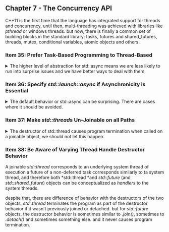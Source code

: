 ## Chapter 7 - The Concurrency API

<summary>
</summary>

C++11 is the first time that the language has integrated support for threads and concurrency, until then, multi-threading was achieved with libraries like _pthread_ or windows threads. but now, there is finally a common set of building blocks in the standard library: tasks, futures and shared_futures, threads, mutex, conditional variables, atomic objects and others.

### Item 35: Prefer Task-Based Programming to Thread-Based

<details>
<summary>
The higher level of abstraction for std::async means we are less likely to run into surprise issues and we have better ways to deal with them.
</summary>

assume we have a function we want to run asynchronously, we can either run it as a thread or as a task.

```cpp
int doAsyncWork();
std::thread t(doAsyncWork); // thread approach, join it somewhere
auto fut = std::async(doAsyncWork); //task approach, return future;
```

the task based approach is better. for start,it's clear that we have a return value. with the thread approach, we need to remember to retrieve the return value from the thread eventually. another advantage is that if the function throws an exception, we can handle it with the task approach, but we might be terminated completely with the thread approach.

tasks represent a higher level of abstraction than threads,it means we aren't concerned with the details of thread management.
there are actually three meanings to 'threads'. hardware, software and c++ objects.

> 1.  _Hardware threads_ are the threads that actually perform computation. Contemporary machine architectures offer one or more hardware threads per CPU core.
> 2.  _Software threads_ (also known as OS threads or system threads) are the threads
>     that the operating system manages across all processes and schedules for execution on hardware threads. It’s typically possible to create more software threads than hardware threads, because when a software thread is blocked (e.g., on I/O or waiting for a mutex or condition variable), throughput can be improved by executing other, unblocked, threads.
> 3.  _std::threads_ are objects in a C++ process that act as handles to underlying
>     software threads. Some _std::thread_ objects represent “null” handles, i.e., correspond to no software thread, because they’re in a default-constructed state(hence have no function to execute), have been moved from (the moved-to _std::thread_ then acts as the handle to the underlying software thread), have been joined (the function they were to run has finished), or have been detached (the connection between them and their underlying software thread has been severed).

software threads are a limited results, if we try to create too many of them we get a _std::system_error_ exception. trying to program around the possibility of that issue is a hassle by itself. even if we can create software threads, we can encounter the issue of _oversubscription_, which means there are more software threads ready to run than hardware threads, so we start the process of time slicing, thread-scheduler and context switches. this all means overhead on the performance of the system. there is also the possibility of losing cache locality if a software thread is scheduled to run on a different core.

avoiding the oversubscription issue is difficult, there is no constant optimal ratio of how many software threads we should use, as it depends on the kind of work we do, on the hardware, on the memory caches and machine architecture.

it's better to avoid thinking about all that, and leave the decision to something else, which is what _std::async_ does. all the issues with oversubscription are handled by the standard library implementation. _std::async_ with the default launch policy is able to decide not to create a new thread and run it on the current thread. there is still a possibility of running into load-balancing issues, but the odds of that happening are lower.

```cpp
auto fut = std::async(doAsyncWork); //task approach, return future;
```

if we have a GUI thread, _std::async_ might be a problematic, but in this case we can decide to explicitly pass the _std::launch::async_ policy to request the task to run on a different thread. programming with _std::async_ takes advantage of what the OS can give us in terms of load balancing across cores and work stealing. managing threads ourselves means we use less of what the machine can do, and we have to program around all the issues ourselves.

we might still want to use *std:::thread*s directly

- using the underlying API of the thread implementation. if we want some platform specific behavior, like windows threads or *pthread*s functions.
- Optimizing thread usage for the application. if we know what machine we will run on and we know the execution profile.
- Abilities that the current standard library doesn't provide. c++ still doesn't have thread pools.

#### Things to Remember

> - The std::thread API offers no direct way to get return values from asynchronously run functions, and if those functions throw, the program is terminated.
> - Thread-based programming calls for manual management of thread exhaustion, oversubscription, load balancing, and adaptation to new platforms.
> - Task-based programming via std::async with the default launch policy handles most of these issues for you.

</details>

### Item 36: Specify _std::launch::async_ if Asynchronicity is Essential

<details>
<summary>
The default behavior or std::async can be surprising. There are cases where it should be avoided.
</summary>

calling _std::async_ isn't just calling for running the command asynchronously, it calling the function to run according to some launch policy from the _std::launch_ enum.

- _std::launch::async_ - the command should run asynchronously.
- _std::launch::deferred_ - the command should only run when _get_ or _wait_ is called on the resulting _std::future_ (or _std::shared_future_), only then we run the command (blocking the other thread). nothing happens until then, and if the result is never needed, the function won't run.
- _std::launch::async_ | _std::launch::deferred_ - **the default behavior**. this gives the standard library implementation and the compiler the most freedom to control and optimize threading behavior.

```cpp
auto fut1 = std::async(f); //default
auto fut2 = std::async(std::launch::async | std::launch::deferred,f); //explicit default
```

this default behavior means:

> - **It’s not possible to predict whether f will run concurrently with** t, because f
>   might be scheduled to run deferred.
> - **It’s not possible to predict whether f runs on a thread different from the
>   thread invoking get or wait on fut**. If that thread is t, the implication is that
>   it’s not possible to predict whether f runs on a thread different from t.
> - **It may not be possible to predict whether f runs at all**, because it may not be
>   possible to guarantee that get or wait will be called on fut along every path
>   through the program.

this weird behavior and unpredictably doesn't work well the _thread-local storage_ (_thread_local_ variables), as it's not possible to say which thread local variables will be accessed.

it also means wait-based loops with timeout don't work well, because calling _.wait_for()_ and _.wait_until()_ on tasks that were deferred return the value _std::launch::deferred_. so the following code with a loop doesn't terminate.

```cpp
using namespace std::literals; // for duration suffixes
void f()
{
    std::this_thread::sleep_for(1s);
}
auto fut = std::async(f); //default policy
while (fut.wait_for(100ms) != std::future_status::ready) //loop until task is done
{
    //...
}
```

if the f function runs concurrently (as if _std::launch::async_ was used), then the code will execute properly and the while loop will terminate. but if the function is deferred (_std::launch::deferred_) then at no point the function is called, so the loop will never terminate. this behavior might be tricky to find and will occur only under certain loads conditions.

unfortunately, there is no simple way to tell upfront what was the policy the task was launched with. so we need a roundabout way to do this.as we saw with the _.wait_for()_ method.

```cpp
auto fut = std::async(f);

if (fut.wait_for(0s) == std::future::deferred)
{
    //either call wait or get to call f synchronously
}
else
{
    while (fut.wait_for(100ms) != std::future_status::ready) //loop until task is done
    {
    //... do some work until task is done.
    }
}
//fut is ready
```

using _std::async_ with the default policy is safe under the following conditions:

> - The task need not run concurrently with the thread calling get or wait.
> - It doesn’t matter which thread’s thread_local variables are read or written.
> - Either there’s a guarantee that get or wait will be called on the future returned by _std::async_ or it’s acceptable that the task may never execute.
>   Code using _wait_for_ or _wait_until_ takes the possibility of deferred status into
>   account.

if those conditions aren't guaranteed, it's probably better to call the task with true asynchronicity, but being explicit with the launch policy. this code shows a perfect forwarding utility function in c++11 and c++14 syntax.

```cpp
auto fut = std::async(std::launch::async); // must run concurrently

template <typename F, typename... Ts>
inline
std::future<typename std::result_of<F(TS...)>::type> //get return type
reallyAsync11(F&& f,Ts&&... params)
{
    return std::async(std::launch::async, std::forward<F>(f),std::forward<Ts>(params)...);
}

template <typename F, typename... Ts>
inline
auto reallyAsync14(F&& f,Ts&&... params) // auto return type
{
    return std::async(std::launch::async, std::forward<F>(f),std::forward<Ts>(params)...);
}
```

#### Things to Remember

> - The default launch policy for _std::async_ permits both asynchronous and
>   synchronous task execution.
> - This flexibility leads to uncertainty when accessing thread_locals, implies
>   that the task may never execute, and affects program logic for timeout-based
>   wait calls.
> - Specify _std::launch::async_ if asynchronous task execution is essential.

</details>

### Item 37: Make *std::thread*s Un-Joinable on all Paths

<details>
<summary>
The destructor of std::thread causes program termination when called on a joinable object, we should not let this happen.
</summary>

a _std::thread_ can either be _joinable_ or _un-joinable_. a _joinable_ _std::thread_ can be running or in a state that could be changed to running. this means that a _std::thread_ in a blocking or waiting state is _joinable_. in contrast, _un-joinable_ threads include

- _default constructed std::threads_. as they have no function to execute and they don't correspond to an underlying thread of execution.
- _std::thread_ objects that have been move from.
- _std::thread_ objects that have been joined.
- _std::thread_ objects that have been detached.

**if the destructor for a _joinable_ thread is invoked, this leads to a program termination.**

in this example, we have a function that performs a computation (a callback function) on a subset of some values based on a filtering condition. we might want to do both action concurrently. in this example we will use _std::thread_ rather than a task-based approach.
this code has problems.

```cpp
constexpr auto tenMillion = 10000000;
constexpr auto tenMillionC14 = 10'000'000; //c++14 ives as digit separators
bool doWork(std::function<bool(int)> filter, int maxVal = tenMillion) //default parameter
{
std::vector<int> goodValues; // container for values that match the criteria.

std::thread t( //create a thread with the lambda function
    [&filter, maxVal,&goodValues]
    {
    for (auto i = 0; i<= maxVal;++i) //probably better to use std::copy_if
        {
            if (filter(i))
            {
                goodValues.push_back(i)
            }
        }
    });
auto nativeHandler  = t.native_handle(); // we want to set the thread priority
//...

if (conditionsAreSatisfied())
{
    t.join();
    performComputation()
    return true;
}
return false;
}
```

a first issue is that we change code priority after it started running, but a more serious issue is the _'conditionsAreSatisfied()'_ call, if it returns false or throws an exception, the _std::thread_ destructor will be called without it having been joined, and the entire program will be terminated.

while this behavior (terminate the process because of an unjoined thread) seems harsh, the alternatives were considered worse.

- **Implicit join** - call _.join()_ inside the destructor. this could lead to performance anomalies and weird behavior at a very critical spot.
- **Implicit detach** - call the _.detach()_ method inside the destructor. this can lead to situations where the detached function tries to change some local variable that has been captured and is now no longer used. a dangling reference issue that is horrible to detect and deal with.

because of how utterly annoying and confusing programs could be on either of those behavior, the committee decided that both options are bad, and that it's better to entirely terminate the program in this case.

this means that the programmer should ensure that no matter the path the code takes, no _std::thread_ object should reach the end of the scope while in a _joinable_ condition. this means all return paths on all branches, and also the case of an exception thrown from the scope (even if it's handled somewhere else). this behavior is usually delegated into an _RAII_ objet (_RAII_ stands for _'resource acquisition is initialization'_, despite the focus being destruction), but that's the exact same problem the regular object has. there is no good solution (implicit join or detach) that can be used.

As programmers, of course, we can write such a class himself and use it as we see fit.

```cpp
class ThreadRAII
{
    public:
    enum class DtorAction{join,detach};
    explicit ThreadRAII(std::thread&&t, DtorAction a):action(a),t(std::move(t))
    {}
    ~ThreadRAII()
    {
        if (t.joinable())
        {
            if (action == DtorAction::join)
            {
                t.join();
            }
            else
            {
                t.detach();
            }
        }
    }
    std::thread& get() {return t;}
    private:
    DtorAction action;
    std::thread t;
};
```

- The constructor accepts only rvalues, because we take the _std::thread_ object and move from it, it's an un-copyable class.
- The parameter order is switched from that of the initialization order (which mimics the class structure). the switch is for the sake of the users, as it would be more intuitive to first specify the _std::thread_ object and then the parameter. data member initialization can depend on one another, so in some other class structure, this could matter.
- We provide an option to get access the underlying thread object (the _.get()_ method), like how smart pointer classes allow access to the underlying pointer. this means we can still use our RAII in an interface that requires an _std::thread_ object.
- Before the destructor invokes the behavior detailed by the action, we check that the thread is joinable. calling a _.join()_ or _.detach()_ on a un-joinable _std::thread_ is undefined behavior. it's possible that the object was already detached or joined before the destructor.

there is a possible, theoretical, nearly impossible chance that a race condition exists between the checking of the whether the _std::thread_ is joinable and the action on it, but this code is called only during the destructor stage, so if there's a race condition, it's because the user tried really hard to somehow have the other method call on the std::thread object happen in the same time as the destructor.

here is how this class will be used with our earlier example.

```cpp
bool doWork(std::function<bool(int)> filter, int maxVal = tenMillion)
{
    std::vector<int> goodValues;
    ThreadRAII t(std::thread(
    [&filter, maxVal,&goodValues]
    {
    for (auto i = 0; i<= maxVal;++i) //probably better to use std::copy_if
        {
            if (filter(i))
            {
                goodValues.push_back(i)
            }
        }
    };) ,ThreadRAII::DtorAction::join);

    auto nativeHandler  = t.get().native_handle(); // we want to set the thread priority
    //...

    if (conditionsAreSatisfied())
    {
        t.get().join();
        performComputation()
        return true;
    }
    return false;
}
```

we choose the join as an destructor action because the thread uses local variables (the vector), and detaching the thread will mean that the thread will continue to change that memory address, even after it's out of scope. in this case, we will pay in performance (the destructor must wait for the thread action to complete), but that was a conscious decision by us.

there are cases that this won't lead just to performance hits, but to actual hung problems, but this will be detailed in [Item 39](). there is no standard 'interruptible thread' in c++11, but one we be theoretically written by hand for some cases.

because we declared a custom destructor, we won't get a compiler generated move operations (copy operations are disabled because _std::thread_ has no copy operations), but we can ask the compiler to generate them for us.

```cpp
class ThreadRAII
{
    public:
    enum class DtorAction{join,detach};
    explicit ThreadRAII(std::thread&&t, DtorAction a):action(a),t(std::move(t))
    {}
    ~ThreadRAII()
    {
        if (t.joinable())
        {
            if (action == DtorAction::join)
            {
                t.join();
            }
            else
            {
                t.detach();
            }
        }
    }
    std::thread& get() {return t;}
    ThreadRAII (ThreadRAII &&) = default; //move ctor
    ThreadRAII& operator=(ThreadRAII &&) = default; //move assignment
    private:
    DtorAction action;
    std::thread t;
};
```

#### Things to Remember

> - Make _std::threads_ un-joinable on all paths.
> - join-on-destruction can lead to difficult-to-debug performance anomalies.
> - detach-on-destruction can lead to difficult-to-debug undefined behavior.
> - Declare _std::thread_ objects last in lists of data members.

</details>

### Item 38: Be Aware of Varying Thread Handle Destructor Behavior

<!-- <details> -->
<summary>

</summary>

A joinable _std::thread_ corresponds to an underlying system thread of execution
a future of a non-deferred task corresponds similarly to ta system thread, and therefore both *std::thread *and _std::future_ (and _std::shared_future_) objects can be conceptualized as _handlers_ to the system threads.

despite that, there are difference of behavior with the destructors of the two objects, _std::thread_ terminates the program as part of the destructor behavior if it wasn't previously joined or detached.
but for _std::future_ objects, the destructor behavior is sometimes similar to _.join()_, sometimes to _.detach()_ and sometimes something else. and it never causes program termination.

<!-- </details> -->
